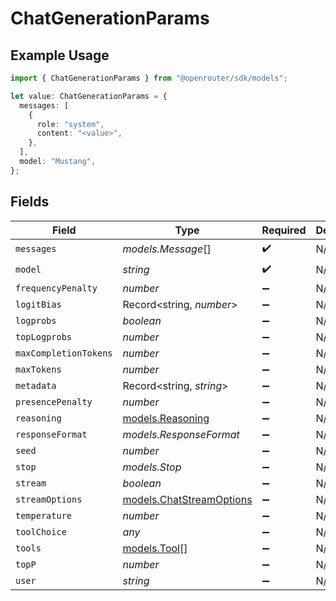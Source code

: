 # ChatGenerationParams

## Example Usage

```typescript
import { ChatGenerationParams } from "@openrouter/sdk/models";

let value: ChatGenerationParams = {
  messages: [
    {
      role: "system",
      content: "<value>",
    },
  ],
  model: "Mustang",
};
```

## Fields

| Field                                                      | Type                                                       | Required                                                   | Description                                                |
| ---------------------------------------------------------- | ---------------------------------------------------------- | ---------------------------------------------------------- | ---------------------------------------------------------- |
| `messages`                                                 | *models.Message*[]                                         | :heavy_check_mark:                                         | N/A                                                        |
| `model`                                                    | *string*                                                   | :heavy_check_mark:                                         | N/A                                                        |
| `frequencyPenalty`                                         | *number*                                                   | :heavy_minus_sign:                                         | N/A                                                        |
| `logitBias`                                                | Record<string, *number*>                                   | :heavy_minus_sign:                                         | N/A                                                        |
| `logprobs`                                                 | *boolean*                                                  | :heavy_minus_sign:                                         | N/A                                                        |
| `topLogprobs`                                              | *number*                                                   | :heavy_minus_sign:                                         | N/A                                                        |
| `maxCompletionTokens`                                      | *number*                                                   | :heavy_minus_sign:                                         | N/A                                                        |
| `maxTokens`                                                | *number*                                                   | :heavy_minus_sign:                                         | N/A                                                        |
| `metadata`                                                 | Record<string, *string*>                                   | :heavy_minus_sign:                                         | N/A                                                        |
| `presencePenalty`                                          | *number*                                                   | :heavy_minus_sign:                                         | N/A                                                        |
| `reasoning`                                                | [models.Reasoning](../models/reasoning.md)                 | :heavy_minus_sign:                                         | N/A                                                        |
| `responseFormat`                                           | *models.ResponseFormat*                                    | :heavy_minus_sign:                                         | N/A                                                        |
| `seed`                                                     | *number*                                                   | :heavy_minus_sign:                                         | N/A                                                        |
| `stop`                                                     | *models.Stop*                                              | :heavy_minus_sign:                                         | N/A                                                        |
| `stream`                                                   | *boolean*                                                  | :heavy_minus_sign:                                         | N/A                                                        |
| `streamOptions`                                            | [models.ChatStreamOptions](../models/chatstreamoptions.md) | :heavy_minus_sign:                                         | N/A                                                        |
| `temperature`                                              | *number*                                                   | :heavy_minus_sign:                                         | N/A                                                        |
| `toolChoice`                                               | *any*                                                      | :heavy_minus_sign:                                         | N/A                                                        |
| `tools`                                                    | [models.Tool](../models/tool.md)[]                         | :heavy_minus_sign:                                         | N/A                                                        |
| `topP`                                                     | *number*                                                   | :heavy_minus_sign:                                         | N/A                                                        |
| `user`                                                     | *string*                                                   | :heavy_minus_sign:                                         | N/A                                                        |